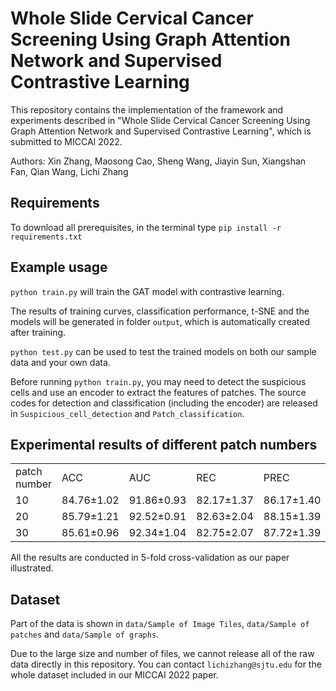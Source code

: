 # Whole Slide Cervical Cancer Screening Using Graph Attention Network and Supervised Contrastive Learning

This repository contains the implementation of the framework and experiments described in "Whole Slide Cervical Cancer Screening Using Graph Attention Network and Supervised Contrastive Learning", which is submitted to MICCAI 2022.

Authors: Xin Zhang, Maosong Cao, Sheng Wang, Jiayin Sun, Xiangshan Fan, Qian Wang, Lichi Zhang



## Requirements

To download all prerequisites, in the terminal type
`pip install -r requirements.txt`



## Example usage

`python train.py` will train the GAT model with contrastive learning.

 The results of training curves, classification performance, t-SNE and the models will be generated in folder `output`, which is automatically created after training. 

 `python test.py` can be used to test the trained models on both our sample data and your own data.

Before running `python train.py`, you may need to detect the suspicious cells and use an encoder to extract the features of patches. The source codes for detection and classification (including the encoder) are released in `Suspicious_cell_detection` and `Patch_classification`.

## Experimental results of different patch numbers
 

<table>
    <tr>
        <td>patch number</td>
        <td>ACC</td>
        <td>AUC</td>
        <td>REC</td>
        <td>PREC</td>
        <td>F1</td>
    </tr>
    <tr>
        <td>10</td>
        <td>84.76±1.02</td>
        <td>91.86±0.93</td>
        <td>82.17±1.37</td>
        <td>86.17±1.40</td>
        <td>84.40±0.95</td>
    </tr>
    <tr>
        <td>20</td>
        <td>85.79±1.21</td>
        <td>92.52±0.91</td>
        <td>82.63±2.04</td>
        <td>88.15±1.39</td>
        <td>85.28±1.27</td>
    </tr>
    <tr>
        <td>30</td>
        <td>85.61±0.96</td>
        <td>92.34±1.04</td>
        <td>82.75±2.07</td>
        <td>87.72±1.39</td>
        <td>85.13±1.02</td>
    </tr>
</table>

All the results are conducted in 5-fold cross-validation as our paper illustrated.
## Dataset

Part of the data is shown in `data/Sample of Image Tiles`, `data/Sample of patches` and `data/Sample of graphs`. 

Due to the large size and number of files, we cannot release all of the raw data directly in this repository. You can contact `lichizhang@sjtu.edu` for the whole dataset included in our MICCAI 2022 paper. 



